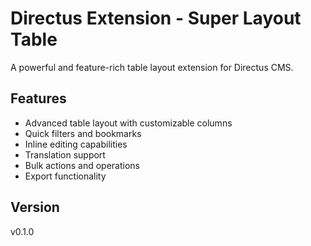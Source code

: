 # Directus Extension - Super Layout Table

A powerful and feature-rich table layout extension for Directus CMS.

## Features
- Advanced table layout with customizable columns
- Quick filters and bookmarks
- Inline editing capabilities
- Translation support
- Bulk actions and operations
- Export functionality

## Version
v0.1.0
